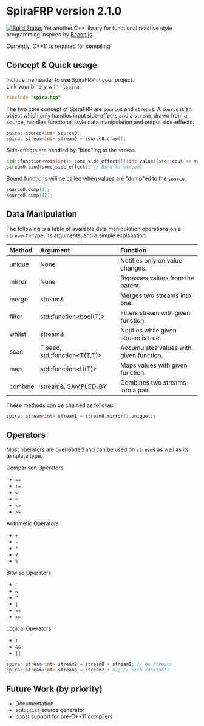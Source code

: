 # SpiraFRP version 2.1.0
[![Build Status](https://travis-ci.org/ktnyt/SpiraFRP.svg)](https://travis-ci.org/ktnyt/SpiraFRP)
Yet another C++ library for functional reactive style programming inspired by [Bacon.js](https://baconjs.github.io/).

Currently, C++11 is required for compiling.

Concept & Quick usage
---------------------
Include the header to use SpiraFRP in your project.  
Link your binary with `-lspira`.

```c++
#include "spira.hpp"
```

The two core concept of SpiraFRP are `source`s and `stream`s. A `source` is an object which only handles input side-effects and a `stream`, drawn from a source, handles functional style data manipulation and output side-effects.

```c++
spira::source<int> source0;
spira::stream<int> stream0 = source0.draw();
```

Side-effects are handled by "bind"ing to the `stream`.

```c++
std::function<void(int)> some_side_effect([](int value){std::cout << value << std::endl;});
stream0.bind(some_side_effect); // Bind to stream1
```

Bound functions will be called when values are "dump"ed to the `source`.

```c++
source0.dump(0);
source0.dump(42);
```

Data Manipulation
-----------------
The following is a table of available data manipulation operations on a `stream<T>` type, its arguments, and a simple explanation.

|Method |Argument                     |Function                               |
|:------|:----------------------------|:--------------------------------------|
|unique |None                         |Notifies only on value changes.        |
|mirror |None                         |Bypasses values from the parent.       |
|merge  |stream<T>&                   |Merges two streams into one.           |
|filter |std::function<bool(T)>       |Filters stream with given function.    |
|whilst |stream<bool>&                |Notifies while given stream is true.   |
|scan   |T seed, std::function<T(T,T)>|Accumulates values with given function.|
|map    |std::function<U(T)>          |Maps values with given function.       |
|combine|stream<U>&, SAMPLED_BY       |Combines two streams into a pair.      |

These methods can be chained as follows:

```c++
spira::stream<int> stream1 = stream0.mirror().unique();
```

Operators
---------
Most operators are overloaded and can be used on `stream`s as well as its template type.

Comparison Operators
- `==`
- `!=`
- `<`
- `<`
- `<=`
- `>=`

Arithmetic Operators
- `+`
- `-`
- `*`
- `/`
- `%`

Bitwise Operators
- `~`
- `&`
- `^`
- `|`
- `<<`
- `>>`

Logical Operators
- `!`
- `&&`
- `||`

```c++
spira::stream<int> stream2 = stream0 + stream1; // On streams
spira::stream<int> stream3 = stream2 + 42; // With constants
```


Future Work (by priority)
-------------------------
- Documentation
- `std::list` source generator
- boost support for pre-C++11 compilers
